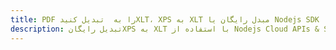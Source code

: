 ---title: PDF را به  تبدیل کنیدXLT، XPS به XLT مبدل رایگان یا Nodejs SDKdescription: تبدیل رایگانXPS به XLT با استفاده از Nodejs Cloud APIs & SDK همچنین اسناد PDF را در Cloud ایجاد، ویرایش و رندر کنید.---